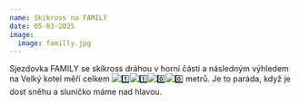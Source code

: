 ```yaml
---
name: Skikross na FAMILY
date: 05-03-2025
image:
  image: familly.jpg
---
```

Sjezdovka FAMILY se skikross dráhou v horní části a následným výhledem na Velký kotel měří celkem  ![1️⃣](https://static.xx.fbcdn.net/images/emoji.php/v9/t7a/1/16/31_20e3.png)![1️⃣](https://static.xx.fbcdn.net/images/emoji.php/v9/t7a/1/16/31_20e3.png)![0️⃣](https://static.xx.fbcdn.net/images/emoji.php/v9/t5b/1/16/30_20e3.png)![0️⃣](https://static.xx.fbcdn.net/images/emoji.php/v9/t5b/1/16/30_20e3.png) metrů. Je to paráda, když je dost sněhu a sluníčko máme nad hlavou.